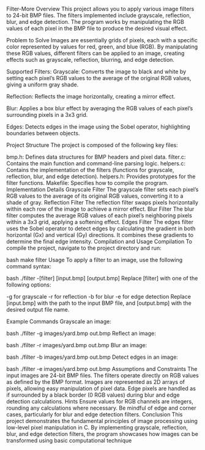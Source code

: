 Filter-More
Overview
This project allows you to apply various image filters to 24-bit BMP files. The filters implemented include grayscale, reflection, blur, and edge detection. The program works by manipulating the RGB values of each pixel in the BMP file to produce the desired visual effect.

Problem to Solve
Images are essentially grids of pixels, each with a specific color represented by values for red, green, and blue (RGB). By manipulating these RGB values, different filters can be applied to an image, creating effects such as grayscale, reflection, blurring, and edge detection.

Supported Filters:
Grayscale: Converts the image to black and white by setting each pixel’s RGB values to the average of the original RGB values, giving a uniform gray shade.

Reflection: Reflects the image horizontally, creating a mirror effect.

Blur: Applies a box blur effect by averaging the RGB values of each pixel’s surrounding pixels in a 3x3 grid.

Edges: Detects edges in the image using the Sobel operator, highlighting boundaries between objects.

Project Structure
The project is composed of the following key files:

bmp.h: Defines data structures for BMP headers and pixel data.
filter.c: Contains the main function and command-line parsing logic.
helpers.c: Contains the implementation of the filters (functions for grayscale, reflection, blur, and edge detection).
helpers.h: Provides prototypes for the filter functions.
Makefile: Specifies how to compile the program.
Implementation Details
Grayscale Filter
The grayscale filter sets each pixel’s RGB values to the average of its original RGB values, converting it to a shade of gray.
Reflection Filter
The reflection filter swaps pixels horizontally within each row of the image to achieve a mirror effect.
Blur Filter
The blur filter computes the average RGB values of each pixel’s neighboring pixels within a 3x3 grid, applying a softening effect.
Edges Filter
The edges filter uses the Sobel operator to detect edges by calculating the gradient in both horizontal (Gx) and vertical (Gy) directions. It combines these gradients to determine the final edge intensity.
Compilation and Usage
Compilation
To compile the project, navigate to the project directory and run:

bash
make filter
Usage
To apply a filter to an image, use the following command syntax:

bash
./filter -[filter] [input.bmp] [output.bmp]
Replace [filter] with one of the following options:

-g for grayscale
-r for reflection
-b for blur
-e for edge detection
Replace [input.bmp] with the path to the input BMP file, and [output.bmp] with the desired output file name.

Example Commands
Grayscale an image:

bash
./filter -g images/yard.bmp out.bmp
Reflect an image:

bash
./filter -r images/yard.bmp out.bmp
Blur an image:

bash
./filter -b images/yard.bmp out.bmp
Detect edges in an image:

bash
./filter -e images/yard.bmp out.bmp
Assumptions and Constraints
The input images are 24-bit BMP files.
The filters operate directly on RGB values as defined by the BMP format.
Images are represented as 2D arrays of pixels, allowing easy manipulation of pixel data.
Edge pixels are handled as if surrounded by a black border (0 RGB values) during blur and edge detection calculations.
Hints
Ensure values for RGB channels are integers, rounding any calculations where necessary.
Be mindful of edge and corner cases, particularly for blur and edge detection filters.
Conclusion
This project demonstrates the fundamental principles of image processing using low-level pixel manipulation in C. By implementing grayscale, reflection, blur, and edge detection filters, the program showcases how images can be transformed using basic computational technique